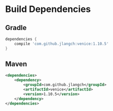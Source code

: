 # Build Dependencies


## Gradle

```groovy
dependencies {
    compile 'com.github.jlangch:venice:1.10.5'
}
```

## Maven

```xml
<dependencies>
    <dependency>
        <groupId>com.github.jlangch</groupId>
        <artifactId>venice</artifactId>
        <version>1.10.5</version>
    </dependency>
</dependencies>
```
